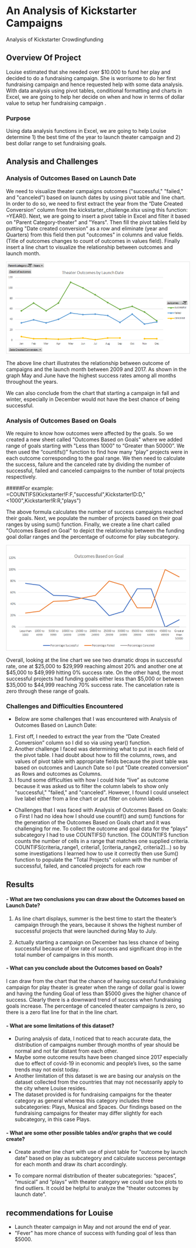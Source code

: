 # An Analysis of Kickstarter Campaigns
Analysis of Kickstarter Crowdingfunding 
## Overview Of Project

Louise estimated that she needed over $10.000 to fund her play and decided to do a fundraising campaign. She is worrisome to do her first fundraising campaign and hence requested help with some data analysis. With data analysis using pivot tables, conditional formatting and charts in Excel, we are going to help her decide on when and how in terms of dollar value to setup her fundraising campaign .


### Purpose

Using data analysis functions in Excel, we are going to help Louise determine 1) the best time of the year to launch theater campaign and 2) best dollar range to set fundraising goals.

## Analysis and Challenges

### Analysis of Outcomes Based on Launch Date
We need to visualize theater campaigns outcomes ("successful," "failed," and "canceled") based on launch dates by using pivot table and line chart. In order to do so, we need to first extract the year from the “Date Created Conversion” column from the kickstarter_challenge.xlsx using this function: =YEAR(). Next, we are going to insert a pivot table in Excel and filter it based on "Parent Category-theater" and "Years". Then fill the pivot tables field by putting "Date created conversion" as a row and eliminate (year and Quarters) from this field then put "outcomes" in columns and value fields. (Title of outcomes changes to count of outcomes in values field). Finally insert a line chart to visualize the relationship between outcomes and launch month.

![Theater_Outcomes_vs_Launch.png](https://github.com/tjavaheripour/Kickstarter-analysis/blob/main/Theater_Outcomes_vs_Launch.png)

The above line chart illustrates the relationship between outcome of campaigns and the launch month between 2009 and 2017. As shown in the graph May and June have the highest success rates among all months throughout the years.

We can also conclude from the chart that starting a campaign in fall and winter, especially in December would not have the best chance of being successful.

### Analysis of Outcomes Based on Goals
We require to know how outcomes were affected by the goals.  So we created a new sheet called "Outcomes Based on Goals" where we added range of goals starting with "Less than 1000" to “Greater than 50000”. We then used the “countifs()” function to find how many “play” projects were in each outcome corresponding to the goal range. We then need to calculate the success, failure and the canceled rate by dividing the number of successful, failed and canceled campaigns to the number of total projects respectively.

#####For example: =COUNTIFS(Kickstarter!F:F,"successful",Kickstarter!D:D,"<1000",Kickstarter!R:R,"plays") 

The above formula calculates the number of success campaigns reached their goals. 
Next, we populate the number of projects based on their goal ranges by using sum() function. Finally, we create a line chart called "Outcomes Based on Goal" to depict the relationship between the funding goal dollar ranges and the percentage of outcome for play subcategory.



![Outcomes_vs_Goals.png](https://github.com/tjavaheripour/Kickstarter-analysis/blob/main/Outcomes_vs_Goals.png)

Overall, looking at the line chart we see two dramatic drops in successful rate, one at $25,000 to $29,999 reaching almost 20% and another one at $45,000 to $49,999 hitting 0% success rate. On the other hand, the most successful projects had funding goals either less than $5,000 or between $35,000 to $44,999 reaching 70% success rate. The cancelation rate is zero through these range of goals.

### Challenges and Difficulties Encountered
-	Below are some challenges that I was encountered with Analysis of Outcomes Based on Launch Date:
1.	First off, I needed to extract the year from the “Date Created Conversion” column so I did so via using year() function.
2.	Another challenge I faced was determining what to put in each field of the pivot table. I had doubt about how to fill the columns, rows, and values of pivot table with appropriate fields because the pivot table was based on outcomes and Launch Date so I put "Date created conversion” as Rows and outcomes as Columns.
3.	I found some difficulties with how I could hide “live” as outcome because it was asked us to filter the column labels to show only "successful," "failed," and "canceled". However, I found I could unselect live label either from a line chart or put filter on column labels.
-	Challenges that I was faced with Analysis of Outcomes Based on Goals:
o	First I had no idea how I should use countif() and sum() functions for the generation of the Outcomes Based on Goals chart and it was challenging for me. To collect the outcome and goal data for the “plays” subcategory I had to use COUNTIFS() function. The COUNTIFS function counts the number of cells in a range that matches one supplied criteria. COUNTIFS(criteria_range1, criteria1, [criteria_range2, criteria2]…) so by some investigations I learned how to use it correctly then use Sum() function to populate the "Total Projects" column with the number of successful, failed, and canceled projects for each row

## Results

#### - What are two conclusions you can draw about the Outcomes based on Launch Date?
1.	As line chart displays, summer is the best time to start the theater’s campaign through the years, because it shows the highest number of successful projects that were launched during May to July.

2.	Actually starting a campaign on December has less chance of being successful because of low rate of success and significant drop in the total number of campaigns in this month.


#### - What can you conclude about the Outcomes based on Goals?
   I can draw from the chart that the chance of having successful fundraising campaign for play theater is greater when the range of dollar goal is lower and having the funding Goal of less than $5000 gives the higher chance of success. Clearly there is a downward trend of success when fundraising goals increase. The percentage of canceled theater campaigns is zero, so there is a zero flat line for that in the line chart.
#### -  What are some limitations of this dataset?
-	During analysis of data, I noticed that to reach accurate data, the distribution of campaigns number through months of year should be normal and not far distant from each other.
- Maybe some outcome results have been changed since 2017 especially due to effect of covid-19 in economic and people’s lives, so the same trends may not exist today.
- Another limitation of this dataset is we are basing our analysis on the dataset collected from the countries that may not necessarily apply to the city where Louise resides.
- The dataset provided is for fundraising campaigns for the theater category as general whereas this category includes three subcategories: Plays, Musical and Spaces.  Our findings based on the fundraising campaigns for theater may differ slightly for each subcategory, in this case Plays.

#### -  What are some other possible tables and/or graphs that we could create?
- 	Create another line chart with use of pivot table for "outcome by launch date" based on play as subcategory and calculate success percentage for each month and draw its chart accordingly.

-	To compare normal distribution of theater subcategories: “spaces”, “musical” and “plays” with theater category we could use box plots to find outliers. It could be helpful to analyze the "theater outcomes by launch date".

## recommendations for Louise
- Launch theater campaign in May and not around the end of year.
- "Fever" has more chance of success with funding goal of less than $5000.


